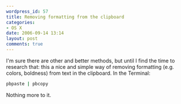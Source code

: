 ```yaml
---
wordpress_id: 57
title: Removing formatting from the clipboard
categories:
- OS X
date: 2006-09-14 13:14
layout: post
comments: true
---
```

I'm sure there are other and better methods, but until I find the time to research that: this a nice and simple way of removing formatting (e.g. colors, boldness) from text in the clipboard. In the Terminal:

``` bash
pbpaste | pbcopy
```
Nothing more to it.
